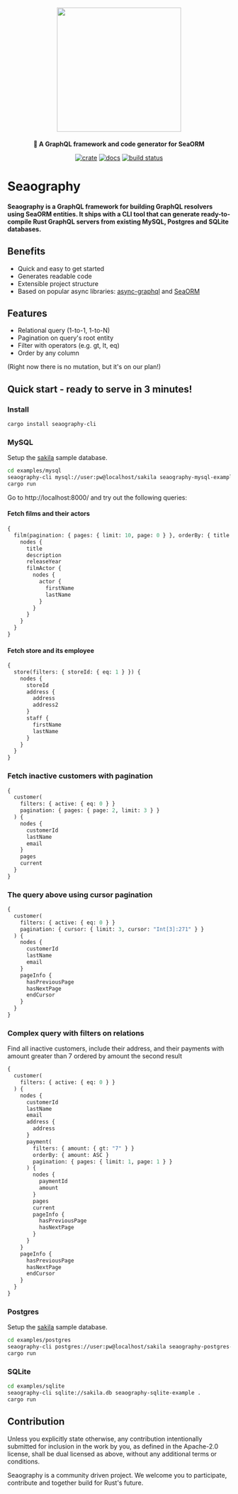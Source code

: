 <div align="center">

  <h1>
    <img src="https://raw.githubusercontent.com/SeaQL/seaography/main/docs/Seaography.png" width="280 alt="Seaography"/>
  </h1>

  <p>
    <strong>🧭 A GraphQL framework and code generator for SeaORM</strong>
  </p>

  [![crate](https://img.shields.io/crates/v/seaography.svg)](https://crates.io/crates/seaography)
  [![docs](https://docs.rs/seaography/badge.svg)](https://docs.rs/seaography)
  [![build status](https://github.com/SeaQL/seaography/actions/workflows/tests.yaml/badge.svg)](https://github.com/SeaQL/seaography/actions/workflows/tests.yaml)

</div>

# Seaography

#### Seaography is a GraphQL framework for building GraphQL resolvers using SeaORM entities. It ships with a CLI tool that can generate ready-to-compile Rust GraphQL servers from existing MySQL, Postgres and SQLite databases.

## Benefits

* Quick and easy to get started
* Generates readable code
* Extensible project structure
* Based on popular async libraries: [async-graphql](https://github.com/async-graphql/async-graphql) and [SeaORM](https://github.com/SeaQL/sea-orm)

## Features

* Relational query (1-to-1, 1-to-N)
* Pagination on query's root entity
* Filter with operators (e.g. gt, lt, eq)
* Order by any column

(Right now there is no mutation, but it's on our plan!)

## Quick start - ready to serve in 3 minutes!

### Install

```sh
cargo install seaography-cli
```

### MySQL

Setup the [sakila](https://github.com/SeaQL/seaography/blob/main/examples/mysql/sakila-schema.sql) sample database.

```sh
cd examples/mysql
seaography-cli mysql://user:pw@localhost/sakila seaography-mysql-example .
cargo run
```

Go to http://localhost:8000/ and try out the following queries:

#### Fetch films and their actors

```graphql
{
  film(pagination: { pages: { limit: 10, page: 0 } }, orderBy: { title: ASC }) {
    nodes {
      title
      description
      releaseYear
      filmActor {
        nodes {
          actor {
            firstName
            lastName
          }
        }
      }
    }
  }
}
```

#### Fetch store and its employee

```graphql
{
  store(filters: { storeId: { eq: 1 } }) {
    nodes {
      storeId
      address {
        address
        address2
      }
      staff {
        firstName
        lastName
      }
    }
  }
}
```

### Fetch inactive customers with pagination

```graphql
{
  customer(
    filters: { active: { eq: 0 } }
    pagination: { pages: { page: 2, limit: 3 } }
  ) {
    nodes {
      customerId
      lastName
      email
    }
    pages
    current
  }
}
```

### The query above using cursor pagination

```graphql
{
  customer(
    filters: { active: { eq: 0 } }
    pagination: { cursor: { limit: 3, cursor: "Int[3]:271" } }
  ) {
    nodes {
      customerId
      lastName
      email
    }
    pageInfo {
      hasPreviousPage
      hasNextPage
      endCursor
    }
  }
}
```

### Complex query with filters on relations
Find all inactive customers, include their address, and their payments with amount greater than 7 ordered by amount the second result
```graphql
{
  customer(
    filters: { active: { eq: 0 } }
  ) {
    nodes {
      customerId
      lastName
      email
      address {
        address
      }
      payment(
        filters: { amount: { gt: "7" } }
        orderBy: { amount: ASC }
        pagination: { pages: { limit: 1, page: 1 } }
      ) {
        nodes {
          paymentId
          amount
        }
        pages
        current
        pageInfo {
          hasPreviousPage
          hasNextPage
        }
      }
    }
    pageInfo {
      hasPreviousPage
      hasNextPage
      endCursor
    }
  }
}
```

### Postgres

Setup the [sakila](https://github.com/SeaQL/seaography/blob/main/examples/postgres/sakila-schema.sql) sample database.

```sh
cd examples/postgres
seaography-cli postgres://user:pw@localhost/sakila seaography-postgres-example .
cargo run
```

### SQLite

```sh
cd examples/sqlite
seaography-cli sqlite://sakila.db seaography-sqlite-example .
cargo run
```

## Contribution

Unless you explicitly state otherwise, any contribution intentionally submitted for inclusion in the work by you, as defined in the Apache-2.0 license, shall be dual licensed as above, without any additional terms or conditions.

Seaography is a community driven project. We welcome you to participate, contribute and together build for Rust's future.
